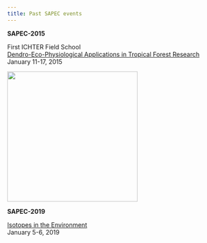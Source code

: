 ```yaml
---
title: Past SAPEC events
---
```


**SAPEC-2015**

First ICHTER Field School  
[Dendro-Eco-Physiological Applications in Tropical Forest Research](sapec-2015.html)  
January 11-17, 2015  

<img src="assets/sapec-2015-01.png" style="width:300px"/>

**SAPEC-2019**

[Isotopes in the Environment](sapec-2019.html)  
January 5-6, 2019